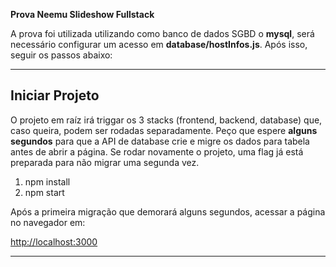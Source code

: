 **Prova Neemu Slideshow Fullstack**

A prova foi utilizada utilizando como banco de dados SGBD o **mysql**, será necessário configurar um acesso em **database/hostInfos.js**.
Após isso, seguir os passos abaixo:

---

## Iniciar Projeto

O projeto em raíz irá triggar os 3 stacks (frontend, backend, database) que, caso queira, podem ser rodadas separadamente. Peço que espere **alguns segundos** para que a API de database crie e migre os dados para tabela antes de abrir a página. Se rodar novamente o projeto, uma flag já está preparada para não migrar uma segunda vez.

1. npm install
2. npm start

Após a primeira migração que demorará alguns segundos, acessar a página no navegador em:

[http://localhost:3000](http://localhost:3000)

---

